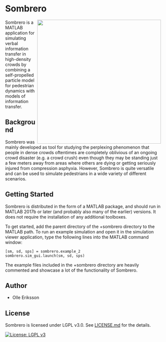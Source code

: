 # Sombrero

<img align="right" width="400" src="https://raw.githubusercontent.com/O-Boll/sombrero/master/media/sombrero_gui_screenshot.png">

Sombrero is a MATLAB application for simulating verbal information transfer in high-density crowds by combining a self-propelled particle model for pedestrian dynamics with models of information transfer.

## Background

Sombrero was mainly developed as tool for studying the perplexing phenomenon that people in dense crowds oftentimes are completely oblivious of an ongoing crowd disaster (e.g. a crowd crush) even though they may be standing just a few meters away from areas where others are dying or getting seriously injured from compression asphyxia. However, Sombrero is quite versatile and can be used to simulate pedestrians in a wide variety of different scenarios.

## Getting Started

Sombrero is distributed in the form of a MATLAB package, and should run in MATLAB 2017b or later (and probably also many of the earlier) versions. It does not require the installation of any additional toolboxes.

To get started, add the parent directory of the +sombrero directory to the MATLAB path. To run an example simulation and open it in the simulation viewer application, type the following lines into the MATLAB command window:
```
[sm, sd, sps] = sombrero.example_2
sombrero.sim_gui.launch(sm, sd, sps)
```
The example files included in the +sombrero directory are heavily commented and showcase a lot of the functionality of Sombrero.

## Author

* Olle Eriksson

## License

Sombrero is licensed under LGPL v3.0. See [LICENSE.md](LICENSE.md) for the details.

[![License: LGPL v3](https://img.shields.io/badge/License-LGPL%20v3-blue.svg)](https://www.gnu.org/licenses/lgpl-3.0)
